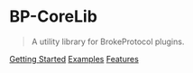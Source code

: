 # BP-CoreLib

> A utility library for BrokeProtocol plugins.

[Getting Started](#Quickstart)
[Examples](/Examples/)
[Features](/Features/)
